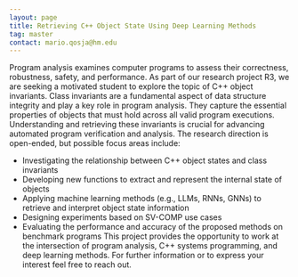 ```yaml
---
layout: page
title: Retrieving C++ Object State Using Deep Learning Methods
tag: master 
contact: mario.qosja@hm.edu 
---
```


Program analysis examines computer programs to assess their correctness, robustness, safety, and performance. As part of our research project R3, we are seeking a motivated student to explore the topic of C++ object invariants.
Class invariants are a fundamental aspect of data structure integrity and play a key role in program analysis. They capture the essential properties of objects that must hold across all valid program executions. Understanding and retrieving these invariants is crucial for advancing automated program verification and analysis.
The research direction is open-ended, but possible focus areas include:
-	Investigating the relationship between C++ object states and class invariants
-	Developing new functions to extract and represent the internal state of objects
-	Applying machine learning methods (e.g., LLMs, RNNs, GNNs) to retrieve and interpret object state information
-	Designing experiments based on SV-COMP use cases
-	Evaluating the performance and accuracy of the proposed methods on benchmark programs
This project provides the opportunity to work at the intersection of program analysis, C++ systems programming, and deep learning methods.
For further information or to express your interest feel free to reach out.


